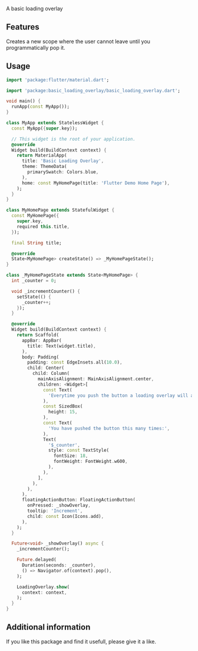 <!-- 
This README describes the package. If you publish this package to pub.dev,
this README's contents appear on the landing page for your package.

For information about how to write a good package README, see the guide for
[writing package pages](https://dart.dev/guides/libraries/writing-package-pages). 

For general information about developing packages, see the Dart guide for
[creating packages](https://dart.dev/guides/libraries/create-library-packages)
and the Flutter guide for
[developing packages and plugins](https://flutter.dev/developing-packages). 
-->

A basic loading overlay

## Features

Creates a new scope where the user cannot leave until you programmatically pop it.

## Usage

```dart
import 'package:flutter/material.dart';

import 'package:basic_loading_overlay/basic_loading_overlay.dart';

void main() {
  runApp(const MyApp());
}

class MyApp extends StatelessWidget {
  const MyApp({super.key});

  // This widget is the root of your application.
  @override
  Widget build(BuildContext context) {
    return MaterialApp(
      title: 'Basic Loading Overlay',
      theme: ThemeData(
        primarySwatch: Colors.blue,
      ),
      home: const MyHomePage(title: 'Flutter Demo Home Page'),
    );
  }
}

class MyHomePage extends StatefulWidget {
  const MyHomePage({
    super.key,
    required this.title,
  });

  final String title;

  @override
  State<MyHomePage> createState() => _MyHomePageState();
}

class _MyHomePageState extends State<MyHomePage> {
  int _counter = 0;

  void _incrementCounter() {
    setState(() {
      _counter++;
    });
  }

  @override
  Widget build(BuildContext context) {
    return Scaffold(
      appBar: AppBar(
        title: Text(widget.title),
      ),
      body: Padding(
        padding: const EdgeInsets.all(10.0),
        child: Center(
          child: Column(
            mainAxisAlignment: MainAxisAlignment.center,
            children: <Widget>[
              const Text(
                'Everytime you push the button a loading overlay will appear for N seconds, where N is how many times you have pressed the button',
              ),
              const SizedBox(
                height: 15,
              ),
              const Text(
                'You have pushed the button this many times:',
              ),
              Text(
                '$_counter',
                style: const TextStyle(
                  fontSize: 18,
                  fontWeight: FontWeight.w600,
                ),
              ),
            ],
          ),
        ),
      ),
      floatingActionButton: FloatingActionButton(
        onPressed: _showOverlay,
        tooltip: 'Increment',
        child: const Icon(Icons.add),
      ),
    );
  }

  Future<void> _showOverlay() async {
    _incrementCounter();

    Future.delayed(
      Duration(seconds: _counter),
      () => Navigator.of(context).pop(),
    );

    LoadingOverlay.show(
      context: context,
    );
  }
}

```

## Additional information

If you like this package and find it usefull, please give it a like.